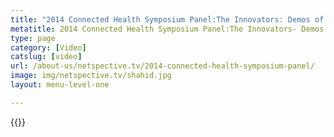 ```yaml
---
title: "2014 Connected Health Symposium Panel:The Innovators: Demos of Products That Could Make a Difference"
metatitle: 2014 Connected Health Symposium Panel:The Innovators- Demos of Products That Could Make a Difference - Netspective
type: page
category: [Video]
catslug: [video]
url: /about-us/netspective.tv/2014-connected-health-symposium-panel/
image: img/netspective.tv/shahid.jpg
layout: menu-level-one

---
```


{{<youtube DopNnQf2AGk>}}

